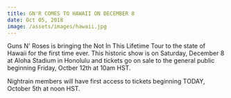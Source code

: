 ```yaml
---
title: GN'R COMES TO HAWAII ON DECEMBER 8
date: Oct 05, 2018
image: /assets/images/hawaii.jpg
---
```




Guns N' Roses is bringing the Not In This Lifetime Tour to the state of Hawaii for the first time ever.  This historic show is on Saturday, December 8 at Aloha Stadium in Honolulu and tickets go on sale to the general public beginning Friday, Octber 12th at 10am HST.

 

Nightrain members will have first access to tickets beginning TODAY, October 5th at noon HST.  